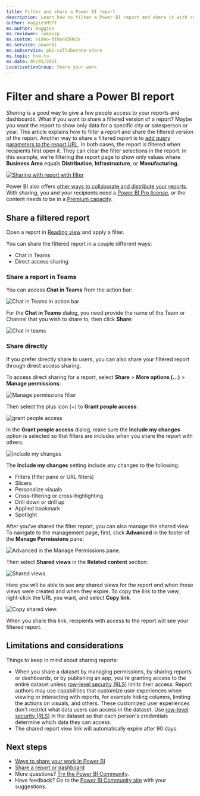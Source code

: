 ```yaml
---
title: Filter and share a Power BI report
description: Learn how to filter a Power BI report and share it with coworkers in your organization.
author: maggiesMSFT
ms.author: maggies
ms.reviewer: lukaszp
ms.custom: video-0tUwn8DHo3s
ms.service: powerbi
ms.subservice: pbi-collaborate-share
ms.topic: how-to
ms.date: 05/03/2021
LocalizationGroup: Share your work
---
```

# Filter and share a Power BI report
*Sharing* is a good way to give a few people access to your reports and dashboards. What if you want to share a filtered version of a report? Maybe you want the report to show only data for a specific city or salesperson or year. This article explains how to filter a report and share the filtered version of the report. Another way to share a filtered report is to [add query parameters to the report URL](service-url-filters.md). In both cases, the report is filtered when recipients first open it. They can clear the filter selections in the report. In this example, we're filtering the report page to show only values where **Business Area** equals **Distribution**, **Infrastructure**, or **Manufacturing**.

[![Sharing with report with filter](media/service-share-reports/share-report-with-filter.png)](media/service-share-reports/share-report-with-filter-expanded.png#lightbox)

Power BI also offers [other ways to collaborate and distribute your reports](service-how-to-collaborate-distribute-dashboards-reports.md). With sharing, you and your recipients need a [Power BI Pro license](../fundamentals/service-features-license-type.md), or the content needs to be in a [Premium capacity](../admin/service-premium-what-is.md). 

## Share a filtered report

Open a report in [Reading view](../consumer/end-user-reading-view.md) and apply a filter.

You can share the filtered report in a couple different ways: 
* Chat in Teams
* Direct access sharing

### Share a report in Teams

You can access **Chat in Teams** from the action bar: 

![Chat in Teams in action bar](media/service-share-reports/power-bi-chat-teams-action-bar.png)

For the **Chat in Teams** dialog, you need provide the name of the Team or Channel that you wish to share to, then click **Share**:

![Chat in teams](media/service-share-reports/power-bi-share-teams-dialog.png)

### Share directly

If you prefer directly share to users, you can also share your filtered report through direct access sharing. 

To access direct sharing for a report, select **Share** > **More options (...)** > **Manage permissions**: 

![Manage permissions filter](media/service-share-reports/manage-permissions-filter.png)

Then select the plus icon (+) to **Grant people access**:

![grant people access](media/service-share-reports/grant-people-access.png)

In the **Grant people access** dialog, make sure the **Include my changes** option is selected so that filters are includes when you share the report with others.

![include my changes](media/service-share-reports/include-my-changes.png)

The **Include my changes** setting include any changes to the following:
- Filters (filter pane or URL filters)
- Slicers
- Personalize visuals
- Cross-filtering or cross-highlighting
- Drill down or drill up
- Applied bookmark
- Spotlight

After you've shared the filter report, you can also manage the shared view. 
To navigate to the management page, first, click **Advanced** in the footer of the **Manage Permissions** pane:

![Advanced in the Manage Permissions pane.](media/service-share-reports/advanced-direct-access.png)

Then select **Shared views** in the **Related content** section: 

![Shared views.](media/service-share-reports/power-bi-shared-view.png)

Here you will be able to see any shared views for the report and when those views were created and when they expire. To copy the link to the view, right-click the URL you want, and select **Copy link**.

![Copy shared view.](media/service-share-reports/power-bi-copy-shared-view.png)

When you share this link, recipients with access to the report will see your filtered report.

## Limitations and considerations
Things to keep in mind about sharing reports:

* When you share a dataset by managing permissions, by sharing reports or dashboards, or by publishing an app, you're granting access to the entire dataset unless [row-level security (RLS)](../admin/service-admin-rls.md) limits their access. Report authors may use capabilities that customize user experiences when viewing or interacting with reports, for example hiding columns, limiting the actions on visuals, and others. These customized user experiences don't restrict what data users can access in the dataset. Use [row-level security (RLS)](../admin/service-admin-rls.md) in the dataset so that each person's credentials determine which data they can access.
* The shared report view link will automatically expire after 90 days.


## Next steps
* [Ways to share your work in Power BI](service-how-to-collaborate-distribute-dashboards-reports.md)
* [Share a report or dashboard](service-share-dashboards.md)
* More questions? [Try the Power BI Community](https://community.powerbi.com/).
* Have feedback? Go to the [Power BI Community site](https://community.powerbi.com/) with your suggestions.
